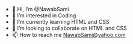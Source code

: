 - 👋 Hi, I’m @NawabSami
- 👀 I’m interested in Coding
- 🌱 I’m currently learning HTML and CSS
- 💞️ I’m looking to collaborate on HTML and CSS
- 📫 How to reach me NawabSami@yahoo.com

<!---
NawabSami/NawabSami is a ✨ special ✨ repository because its `README.md` (this file) appears on your GitHub profile.
You can click the Preview link to take a look at your changes.
--->
